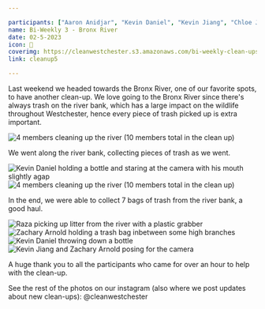 ```yaml
---

participants: ["Aaron Anidjar", "Kevin Daniel", "Kevin Jiang", "Chloe Ji", "Eian Tsou", "Sophia Wu", "Kelly Deng", "Raza Malik", "Zachary Arnold"]
name: Bi-Weekly 3 - Bronx River
date: 02-5-2023
icon: 🌿
coverimg: https://cleanwestchester.s3.amazonaws.com/bi-weekly-clean-ups/cw5insta2-13.jpg
link: cleanup5

---
```


Last weekend we headed towards the Bronx River, one of our favorite spots, to have another clean-up. We love going to the Bronx River since there's always trash on the river bank, which has a large impact on the wildlife throughout Westchester, hence every piece of trash picked up is extra important.

![4 members cleaning up the river (10 members total in the clean up)](https://cleanwestchester.s3.amazonaws.com/bi-weekly-clean-ups/cw5insta2-5.jpg)

We went along the river bank, collecting pieces of trash as we went.

![Kevin Daniel holding a bottle and staring at the camera with his mouth slightly agap](https://cleanwestchester.s3.amazonaws.com/bi-weekly-clean-ups/cw5insta2-6.jpg)
![4 members cleaning up the river (10 members total in the clean up)](https://cleanwestchester.s3.amazonaws.com/bi-weekly-clean-ups/cw5insta2-7.jpg)

In the end, we were able to collect 7 bags of trash from the river bank, a good haul.

![Raza picking up litter from the river with a plastic grabber](https://cleanwestchester.s3.amazonaws.com/bi-weekly-clean-ups/cw5insta2-9.jpg)
![Zachary Arnold holding a trash bag inbetween some high branches](https://cleanwestchester.s3.amazonaws.com/bi-weekly-clean-ups/cw5insta2-10.jpg)
![Kevin Daniel throwing down a bottle](https://cleanwestchester.s3.amazonaws.com/bi-weekly-clean-ups/cw5insta2-16.jpg)
![Kevin Jiang and Zachary Arnold posing for the camera](https://cleanwestchester.s3.amazonaws.com/bi-weekly-clean-ups/cw5insta2-12.jpg)

A huge thank you to all the participants who came for over an hour to help with the clean-up.

See the rest of the photos on our instagram (also where we post updates about new clean-ups): @cleanwestchester